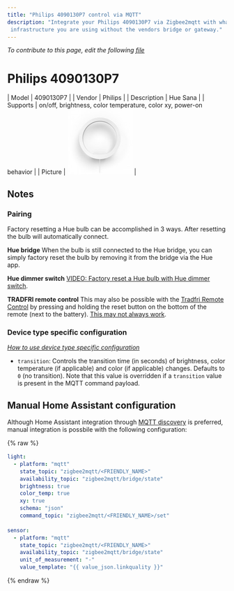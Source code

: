 ```yaml
---
title: "Philips 4090130P7 control via MQTT"
description: "Integrate your Philips 4090130P7 via Zigbee2mqtt with whatever smart home
 infrastructure you are using without the vendors bridge or gateway."
---
```


*To contribute to this page, edit the following
[file](https://github.com/Koenkk/zigbee2mqtt.io/blob/master/docs/devices/4090130P7.md)*

# Philips 4090130P7

| Model | 4090130P7  |
| Vendor  | Philips  |
| Description | Hue Sana |
| Supports | on/off, brightness, color temperature, color xy, power-on behavior |
| Picture | ![Philips 4090130P7](../images/devices/4090130P7.jpg) |

## Notes


### Pairing
Factory resetting a Hue bulb can be accomplished in 3 ways.
After resetting the bulb will automatically connect.

**Hue bridge**
When the bulb is still connected to the Hue bridge, you can simply factory reset the bulb
by removing it from the bridge via the Hue app.

**Hue dimmer switch**
[VIDEO: Factory reset a Hue bulb with Hue dimmer switch](https://www.youtube.com/watch?v=qvlEAELiJKs).

**TRADFRI remote control**
This may also be possible with the
[Tradfri Remote Control](https://www.ikea.com/us/en/images/products/tradfri-remote-control__0489469_PE623665_S4.JPG)
by pressing and holding the reset button on the bottom of the remote (next to the battery).
[This may not always work](https://github.com/Koenkk/zigbee2mqtt/issues/296#issuecomment-416923751).


### Device type specific configuration
*[How to use device type specific configuration](../information/configuration.md)*


* `transition`: Controls the transition time (in seconds) of brightness,
color temperature (if applicable) and color (if applicable) changes. Defaults to `0` (no transition).
Note that this value is overridden if a `transition` value is present in the MQTT command payload.


## Manual Home Assistant configuration
Although Home Assistant integration through [MQTT discovery](../integration/home_assistant) is preferred,
manual integration is possbile with the following configuration:


{% raw %}
```yaml
light:
  - platform: "mqtt"
    state_topic: "zigbee2mqtt/<FRIENDLY_NAME>"
    availability_topic: "zigbee2mqtt/bridge/state"
    brightness: true
    color_temp: true
    xy: true
    schema: "json"
    command_topic: "zigbee2mqtt/<FRIENDLY_NAME>/set"

sensor:
  - platform: "mqtt"
    state_topic: "zigbee2mqtt/<FRIENDLY_NAME>"
    availability_topic: "zigbee2mqtt/bridge/state"
    unit_of_measurement: "-"
    value_template: "{{ value_json.linkquality }}"
```
{% endraw %}


